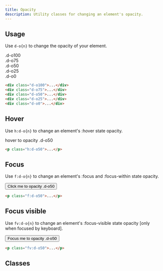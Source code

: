 ```yaml
---
title: Opacity
description: Utility classes for changing an element's opacity.
---
```


## Usage

Use `d-o{n}` to change the opacity of your element.

<code-well-header class="d-fl-col5 d-flg8 d-fw-wrap d-p24 d-bgc-magenta-100 d-bgo50 d-w100p d-hmn102" custom>
  <div class="d-fl-center d-p16 d-bar8 d-bgc-magenta-100 d-fc-magenta-400 d-fs-200 d-fw-bold d-o100">.d-o100</div>
  <div class="d-fl-center d-p16 d-bar8 d-bgc-magenta-100 d-fc-magenta-400 d-fs-200 d-fw-bold d-o75">.d-o75</div>
  <div class="d-fl-center d-p16 d-bar8 d-bgc-magenta-100 d-fc-magenta-400 d-fs-200 d-fw-bold d-o50">.d-o50</div>
  <div class="d-fl-center d-p16 d-bar8 d-bgc-magenta-100 d-fc-magenta-400 d-fs-200 d-fw-bold d-o25">.d-o25</div>
  <div class="d-fl-center d-p16 d-bar8 d-bgc-magenta-100 d-fc-magenta-400 d-fs-200 d-fw-bold d-o0">.d-o0</div>
</code-well-header>

```html
<div class="d-o100">...</div>
<div class="d-o75">...</div>
<div class="d-o50">...</div>
<div class="d-o25">...</div>
<div class="d-o0">...</div>
```

## Hover
Use `h:d-o{n}` to change an element's :hover state opacity.

<code-well-header class="d-fl-col5 d-flg8 d-fw-wrap d-p24 d-bgc-magenta-100 d-bgo50 d-w100p d-hmn102" custom>
  <div class="d-fl-center d-p16 d-bar8 d-bgc-magenta-100 d-fc-magenta-400 d-fs-200 d-fw-bold h:d-o50">hover to opacity .d-o50</div>
</code-well-header>

```html
<p class="h:d-o50">...</p>
```

## Focus
Use `f:d-o{n}` to change an element's :focus and :focus-within state opacity.

<code-well-header class="d-fl-col5 d-flg8 d-fw-wrap d-p24 d-bgc-magenta-100 d-bgo50 d-w100p d-hmn102" custom>
  <button class="d-ba-none d-fl-center d-p16 d-bar8 d-bgc-magenta-100 d-fc-magenta-400 d-fs-200 d-fw-bold f:d-o50">Click me to opacity .d-o50</button>
</code-well-header>

```html
<p class="f:d-o50">...</p>
```

## Focus visible
Use `fv:d-o{n}` to change an element's :focus-visible state opacity [only when focused by keyboard].

<code-well-header class="d-fl-col5 d-flg8 d-fw-wrap d-p24 d-bgc-magenta-100 d-bgo50 d-w100p d-hmn102" custom>
  <button class="d-ba-none d-fl-center d-p16 d-bar8 d-bgc-magenta-100 d-fc-magenta-400 d-fs-200 d-fw-bold fv:d-o50">Focus me to opacity .d-o50</button>
</code-well-header>

```html
<p class="fv:d-o50">...</p>
```

<script setup>
  const opacities = [
    {className: 0, value: 0},
    {className: 5, value: 0.05},
    {className: 10, value: 0.1},
    {className: 20, value: 0.2},
    {className: 25, value: 0.25},
    {className: 30, value: 0.3},
    {className: 40, value: 0.4},
    {className: 50, value: 0.5},
    {className: 60, value: 0.6},
    {className: 70, value: 0.7},
    {className: 75, value: 0.75},
    {className: 80, value: 0.8},
    {className: 90, value: 0.9},
    {className: 100, value: 1},
    {className: '-unset', value: 'unset'}
  ];
</script>

## Classes

<div class="d-h464 d-of-y-scroll d-bb d-bc-black-200">
  <utility-class-table>
    <template #content>
      <tbody>
        <tr v-for="{className, value} in opacities">
          <th scope="row" class="d-code--sm d-fc-purple-400">.d-o{{className}}</th>
          <td class="d-code--sm">opacity: {{value}} !important;</td>
        </tr>
      </tbody>
    </template>
  </utility-class-table>
</div>
